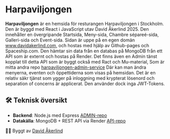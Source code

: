 # Harpaviljongen

**Harpaviljongen** är en hemsida för resturangen Harpaviljongen i Stockholm. Den är byggd med React i JavaScript utav David Åkerlind 2025. Den innehåller en övergripande Startsida, Meny-sida, Chambre sépareé-sida,  Galleri-sida och Event-sida. Sidan är uppe på en egen domän www.davidakerlind.com, och hostas med hjälp av Github-pages och Spaceship.com.
Den hämtar sin data från en databas på MongoDB från ett API som är externt och hostas på Render. Det finns även en Admin tänst kopplat till detta API som är byggt också med Ract och Mu-material, Som är mitta andra repo [harpaviljongen-admin-service](https://github.com/DavidAkerlind/harpaviljongen-admin-service) Där kan man ändra menyerna, eventen och öppettiderna som visas på hemsidan. Det är en relativ säkr tjänst som ygger på inloggning med krypterat lösenord och separation of concerns är applicerat. Den använder dock inga JWT-Tokens. 

## 🛠️ Teknisk översikt

- **Backend**: Node.js med Express [ADMIN-repo](https://github.com/DavidAkerlind/harpaviljongen-admin-service)
- **Datakälla**: MongoDB + REST API via Render [API-repo](https://github.com/DavidAkerlind/harpaviljongen-DB-API)

🧑‍💻 Byggt av [David Åkerlind](https://github.com/DavidAkerlind)
